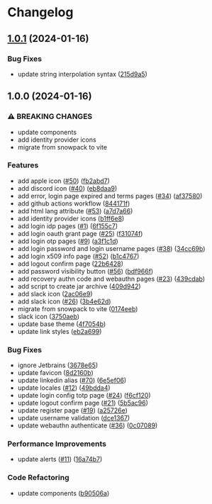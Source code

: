 # Changelog

## [1.0.1](https://github.com/getvoicify/keywind/compare/v1.0.0...v1.0.1) (2024-01-16)


### Bug Fixes

* update string interpolation syntax ([215d9a5](https://github.com/getvoicify/keywind/commit/215d9a54f2ed4bc85b6dcefb97d96634f2a49c9e))

## 1.0.0 (2024-01-16)


### ⚠ BREAKING CHANGES

* update components
* add identity provider icons
* migrate from snowpack to vite

### Features

* add apple icon ([#50](https://github.com/getvoicify/keywind/issues/50)) ([fb2abd7](https://github.com/getvoicify/keywind/commit/fb2abd7a3605336ce3ac2bad64be881c1d0821d4))
* add discord icon ([#40](https://github.com/getvoicify/keywind/issues/40)) ([eb8daa9](https://github.com/getvoicify/keywind/commit/eb8daa906a71e19146cb7be1197561f546b1e3bc))
* add error, login page expired and terms pages ([#34](https://github.com/getvoicify/keywind/issues/34)) ([af37580](https://github.com/getvoicify/keywind/commit/af375808daf225459a8e5d68b693078a4d091dde))
* add github actions workflow ([844171f](https://github.com/getvoicify/keywind/commit/844171f37f4a8bbf630dda243b3b421bd6b6fea8))
* add html lang attribute ([#53](https://github.com/getvoicify/keywind/issues/53)) ([a7d7a66](https://github.com/getvoicify/keywind/commit/a7d7a668e4f46d462b7c0aadfa09a04c655eecce))
* add identity provider icons ([b1ff6e8](https://github.com/getvoicify/keywind/commit/b1ff6e80ce1f3b210ac2f8b59e1ff48f1ad88b82))
* add login idp pages ([#1](https://github.com/getvoicify/keywind/issues/1)) ([6f155c7](https://github.com/getvoicify/keywind/commit/6f155c7a69971e3550bc2b79afdeecf69fc6cd20))
* add login oauth grant page ([#25](https://github.com/getvoicify/keywind/issues/25)) ([f31074f](https://github.com/getvoicify/keywind/commit/f31074f8ec42be1f02fe03383ee2bb7709009097))
* add login otp pages ([#9](https://github.com/getvoicify/keywind/issues/9)) ([a3f1c1d](https://github.com/getvoicify/keywind/commit/a3f1c1d1d11e851e5cf0edfe2830095a250aac14))
* add login password and login username pages ([#38](https://github.com/getvoicify/keywind/issues/38)) ([34cc69b](https://github.com/getvoicify/keywind/commit/34cc69bc5641023bcc37c854e350f48e31a2bb0a))
* add login x509 info page ([#52](https://github.com/getvoicify/keywind/issues/52)) ([b1c4767](https://github.com/getvoicify/keywind/commit/b1c47673ae091bc1a85a04434f2929ba5b8fa8bf))
* add logout confirm page ([22b6428](https://github.com/getvoicify/keywind/commit/22b6428eba8ab57b0e081f1f79f2a67ddc265497))
* add password visibility button ([#56](https://github.com/getvoicify/keywind/issues/56)) ([bdf966f](https://github.com/getvoicify/keywind/commit/bdf966fdae0071ccd46dab4efdc38458a643b409))
* add recovery authn code and webauthn pages ([#23](https://github.com/getvoicify/keywind/issues/23)) ([439cdab](https://github.com/getvoicify/keywind/commit/439cdabc8f07cc8756c15f2b0ee938b21247413f))
* add script to create jar archive ([409d942](https://github.com/getvoicify/keywind/commit/409d942ee30b5697bae94583e4f650d90b3d3d60))
* add slack icon ([2ac06e9](https://github.com/getvoicify/keywind/commit/2ac06e9cba5b08e823601a44f14b866948cb06ec))
* add slack icon ([#26](https://github.com/getvoicify/keywind/issues/26)) ([3b4e62d](https://github.com/getvoicify/keywind/commit/3b4e62dc780a83f529cd1d40b12e3a16364c5d16))
* migrate from snowpack to vite ([0174eeb](https://github.com/getvoicify/keywind/commit/0174eeba4909ddc3c9081b8dde01dd851c973a3e))
* slack icon ([3750aeb](https://github.com/getvoicify/keywind/commit/3750aeb4c79f986f5f14491c79861478ddd4840f))
* update base theme ([4f7054b](https://github.com/getvoicify/keywind/commit/4f7054bcc0c7306456bac4797a7abb95e870acc8))
* update link styles ([eb2a699](https://github.com/getvoicify/keywind/commit/eb2a6994865de7db06c6ed848ecb8cce19fe550c))


### Bug Fixes

* ignore Jetbrains ([3678e65](https://github.com/getvoicify/keywind/commit/3678e652e69a53140d5c128c4693f59cde8a5bfc))
* update favicon ([8d2160b](https://github.com/getvoicify/keywind/commit/8d2160b5ca12cc26ebea295fce82c2fb0ba2d808))
* update linkedin alias ([#70](https://github.com/getvoicify/keywind/issues/70)) ([6e5ef06](https://github.com/getvoicify/keywind/commit/6e5ef061bfdaafd7d22a3c812104ffe42aaa55b8))
* update locales ([#12](https://github.com/getvoicify/keywind/issues/12)) ([49bdda4](https://github.com/getvoicify/keywind/commit/49bdda4ca9039f1ed6875cf375b04f5f61fd74ca))
* update login config totp page ([#24](https://github.com/getvoicify/keywind/issues/24)) ([f6cf120](https://github.com/getvoicify/keywind/commit/f6cf1205a5703220aa6bc876b872a07be8b20060))
* update logout confirm page ([#21](https://github.com/getvoicify/keywind/issues/21)) ([5b5ac96](https://github.com/getvoicify/keywind/commit/5b5ac96dd30c244ef53036275da264dbdaf66a8c))
* update register page ([#19](https://github.com/getvoicify/keywind/issues/19)) ([a25726e](https://github.com/getvoicify/keywind/commit/a25726e4f3fa25c8d3d218549e6ce786a619580c))
* update username validation ([dce1367](https://github.com/getvoicify/keywind/commit/dce13679e794a24e0f9522f7083fd58e8dabbeeb))
* update webauthn authenticate ([#36](https://github.com/getvoicify/keywind/issues/36)) ([0c07089](https://github.com/getvoicify/keywind/commit/0c070894ac79a825ec7fddd710197b0421e8ae8a))


### Performance Improvements

* update alerts ([#11](https://github.com/getvoicify/keywind/issues/11)) ([16a74b7](https://github.com/getvoicify/keywind/commit/16a74b719097310bd5f4c28f9122e6bdfed9587f))


### Code Refactoring

* update components ([b90506a](https://github.com/getvoicify/keywind/commit/b90506a4761083deb104b4548f5a9a20042b1f37))
